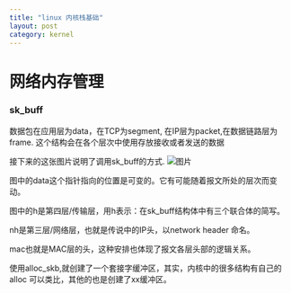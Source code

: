 ```yaml
---
title: "linux 内核栈基础"
layout: post
category: kernel 
---
```


# 网络内存管理

### sk_buff
数据包在应用层为data，在TCP为segment, 在IP层为packet,在数据链路层为frame.
这个结构会在各个层次中使用存放接收或者发送的数据

接下来的这张图片说明了调用sk_buff的方式.
![图片](http://ww4.sinaimg.cn/mw690/a865ffcbjw1f40ezbvc10j20jj0ckwg6.jpg)

图中的data这个指针指向的位置是可变的。它有可能随着报文所处的层次而变动。

图中的h是第四层/传输层，用h表示：在sk_buff结构体中有三个联合体的简写。

nh是第三层/网络层，也就是传说中的IP头，以network header 命名。

mac也就是MAC层的头，这种安排也体现了报文各层头部的逻辑关系。

使用alloc_skb,就创建了一个套接字缓冲区，其实，内核中的很多结构有自己的alloc
可以类比，其他的也是创建了xx缓冲区。
